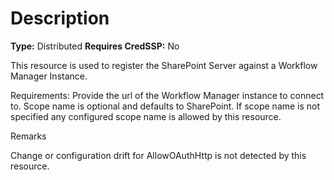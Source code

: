 # Description

**Type:** Distributed
**Requires CredSSP:** No

This resource is used to register the SharePoint Server
against a Workflow Manager Instance.

Requirements:
Provide the url of the Workflow Manager instance to
connect to.
Scope name is optional and defaults to SharePoint.
If scope name is not specified any configured scope name is
allowed by this resource.

Remarks

Change or configuration drift for AllowOAuthHttp is not detected
by this resource.
